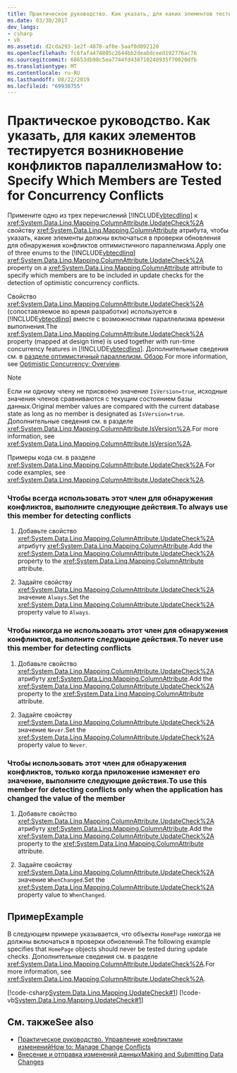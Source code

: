 ```yaml
---
title: Практическое руководство. Как указать, для каких элементов тестируется возникновение конфликтов параллелизма
ms.date: 03/30/2017
dev_langs:
- csharp
- vb
ms.assetid: d2cda293-1e2f-4878-af0e-5aaf0d092120
ms.openlocfilehash: fc6fafa474805c2644bb2deabdceed192776ac76
ms.sourcegitcommit: 68653db98c5ea7744fd438710248935f70020dfb
ms.translationtype: MT
ms.contentlocale: ru-RU
ms.lasthandoff: 08/22/2019
ms.locfileid: "69938755"
---
```

# <a name="how-to-specify-which-members-are-tested-for-concurrency-conflicts"></a><span data-ttu-id="50dce-102">Практическое руководство. Как указать, для каких элементов тестируется возникновение конфликтов параллелизма</span><span class="sxs-lookup"><span data-stu-id="50dce-102">How to: Specify Which Members are Tested for Concurrency Conflicts</span></span>
<span data-ttu-id="50dce-103">Примените одно из трех перечислений [!INCLUDE[vbtecdlinq](../../../../../../includes/vbtecdlinq-md.md)] к <xref:System.Data.Linq.Mapping.ColumnAttribute.UpdateCheck%2A> свойству <xref:System.Data.Linq.Mapping.ColumnAttribute> атрибута, чтобы указать, какие элементы должны включаться в проверки обновления для обнаружения конфликтов оптимистичного параллелизма.</span><span class="sxs-lookup"><span data-stu-id="50dce-103">Apply one of three enums to the [!INCLUDE[vbtecdlinq](../../../../../../includes/vbtecdlinq-md.md)] <xref:System.Data.Linq.Mapping.ColumnAttribute.UpdateCheck%2A> property on a <xref:System.Data.Linq.Mapping.ColumnAttribute> attribute to specify which members are to be included in update checks for the detection of optimistic concurrency conflicts.</span></span>  
  
 <span data-ttu-id="50dce-104">Свойство <xref:System.Data.Linq.Mapping.ColumnAttribute.UpdateCheck%2A> (сопоставляемое во время разработки) используется в [!INCLUDE[vbtecdlinq](../../../../../../includes/vbtecdlinq-md.md)] вместе с возможностями параллелизма времени выполнения.</span><span class="sxs-lookup"><span data-stu-id="50dce-104">The <xref:System.Data.Linq.Mapping.ColumnAttribute.UpdateCheck%2A> property (mapped at design time) is used together with run-time concurrency features in [!INCLUDE[vbtecdlinq](../../../../../../includes/vbtecdlinq-md.md)].</span></span> <span data-ttu-id="50dce-105">Дополнительные сведения см. в [разделе оптимистичный параллелизм. Обзор](../../../../../../docs/framework/data/adonet/sql/linq/optimistic-concurrency-overview.md).</span><span class="sxs-lookup"><span data-stu-id="50dce-105">For more information, see [Optimistic Concurrency: Overview](../../../../../../docs/framework/data/adonet/sql/linq/optimistic-concurrency-overview.md).</span></span>  
  
> [!NOTE]
> <span data-ttu-id="50dce-106">Если ни одному члену не присвоено значение `IsVersion=true`, исходные значения членов сравниваются с текущим состоянием базы данных.</span><span class="sxs-lookup"><span data-stu-id="50dce-106">Original member values are compared with the current database state as long as no member is designated as `IsVersion=true`.</span></span> <span data-ttu-id="50dce-107">Дополнительные сведения см. в разделе <xref:System.Data.Linq.Mapping.ColumnAttribute.IsVersion%2A>.</span><span class="sxs-lookup"><span data-stu-id="50dce-107">For more information, see <xref:System.Data.Linq.Mapping.ColumnAttribute.IsVersion%2A>.</span></span>  
  
 <span data-ttu-id="50dce-108">Примеры кода см. в разделе <xref:System.Data.Linq.Mapping.ColumnAttribute.UpdateCheck%2A>.</span><span class="sxs-lookup"><span data-stu-id="50dce-108">For code examples, see <xref:System.Data.Linq.Mapping.ColumnAttribute.UpdateCheck%2A>.</span></span>  
  
### <a name="to-always-use-this-member-for-detecting-conflicts"></a><span data-ttu-id="50dce-109">Чтобы всегда использовать этот член для обнаружения конфликтов, выполните следующие действия.</span><span class="sxs-lookup"><span data-stu-id="50dce-109">To always use this member for detecting conflicts</span></span>  
  
1. <span data-ttu-id="50dce-110">Добавьте свойство <xref:System.Data.Linq.Mapping.ColumnAttribute.UpdateCheck%2A> атрибуту <xref:System.Data.Linq.Mapping.ColumnAttribute>.</span><span class="sxs-lookup"><span data-stu-id="50dce-110">Add the <xref:System.Data.Linq.Mapping.ColumnAttribute.UpdateCheck%2A> property to the <xref:System.Data.Linq.Mapping.ColumnAttribute> attribute.</span></span>  
  
2. <span data-ttu-id="50dce-111">Задайте свойству <xref:System.Data.Linq.Mapping.ColumnAttribute.UpdateCheck%2A> значение `Always`.</span><span class="sxs-lookup"><span data-stu-id="50dce-111">Set the <xref:System.Data.Linq.Mapping.ColumnAttribute.UpdateCheck%2A> property value to `Always`.</span></span>  
  
### <a name="to-never-use-this-member-for-detecting-conflicts"></a><span data-ttu-id="50dce-112">Чтобы никогда не использовать этот член для обнаружения конфликтов, выполните следующие действия.</span><span class="sxs-lookup"><span data-stu-id="50dce-112">To never use this member for detecting conflicts</span></span>  
  
1. <span data-ttu-id="50dce-113">Добавьте свойство <xref:System.Data.Linq.Mapping.ColumnAttribute.UpdateCheck%2A> атрибуту <xref:System.Data.Linq.Mapping.ColumnAttribute>.</span><span class="sxs-lookup"><span data-stu-id="50dce-113">Add the <xref:System.Data.Linq.Mapping.ColumnAttribute.UpdateCheck%2A> property to the <xref:System.Data.Linq.Mapping.ColumnAttribute> attribute.</span></span>  
  
2. <span data-ttu-id="50dce-114">Задайте свойству <xref:System.Data.Linq.Mapping.ColumnAttribute.UpdateCheck%2A> значение `Never`.</span><span class="sxs-lookup"><span data-stu-id="50dce-114">Set the <xref:System.Data.Linq.Mapping.ColumnAttribute.UpdateCheck%2A> property value to `Never`.</span></span>  
  
### <a name="to-use-this-member-for-detecting-conflicts-only-when-the-application-has-changed-the-value-of-the-member"></a><span data-ttu-id="50dce-115">Чтобы использовать этот член для обнаружения конфликтов, только когда приложение изменяет его значение, выполните следующие действия.</span><span class="sxs-lookup"><span data-stu-id="50dce-115">To use this member for detecting conflicts only when the application has changed the value of the member</span></span>  
  
1. <span data-ttu-id="50dce-116">Добавьте свойство <xref:System.Data.Linq.Mapping.ColumnAttribute.UpdateCheck%2A> атрибуту <xref:System.Data.Linq.Mapping.ColumnAttribute>.</span><span class="sxs-lookup"><span data-stu-id="50dce-116">Add the <xref:System.Data.Linq.Mapping.ColumnAttribute.UpdateCheck%2A> property to the <xref:System.Data.Linq.Mapping.ColumnAttribute> attribute.</span></span>  
  
2. <span data-ttu-id="50dce-117">Задайте свойству <xref:System.Data.Linq.Mapping.ColumnAttribute.UpdateCheck%2A> значение `WhenChanged`.</span><span class="sxs-lookup"><span data-stu-id="50dce-117">Set the <xref:System.Data.Linq.Mapping.ColumnAttribute.UpdateCheck%2A> property value to `WhenChanged`.</span></span>  
  
## <a name="example"></a><span data-ttu-id="50dce-118">Пример</span><span class="sxs-lookup"><span data-stu-id="50dce-118">Example</span></span>  
 <span data-ttu-id="50dce-119">В следующем примере указывается, что объекты `HomePage` никогда не должны включаться в проверки обновлений.</span><span class="sxs-lookup"><span data-stu-id="50dce-119">The following example specifies that `HomePage` objects should never be tested during update checks.</span></span> <span data-ttu-id="50dce-120">Дополнительные сведения см. в разделе <xref:System.Data.Linq.Mapping.ColumnAttribute.UpdateCheck%2A>.</span><span class="sxs-lookup"><span data-stu-id="50dce-120">For more information, see <xref:System.Data.Linq.Mapping.ColumnAttribute.UpdateCheck%2A>.</span></span>  
  
 [!code-csharp[System.Data.Linq.Mapping.UpdateCheck#1](../../../../../../samples/snippets/csharp/VS_Snippets_Data/system.data.linq.mapping.updatecheck/cs/northwind.cs#1)]
 [!code-vb[System.Data.Linq.Mapping.UpdateCheck#1](../../../../../../samples/snippets/visualbasic/VS_Snippets_Data/system.data.linq.mapping.updatecheck/vb/northwind.vb#1)]  
  
## <a name="see-also"></a><span data-ttu-id="50dce-121">См. также</span><span class="sxs-lookup"><span data-stu-id="50dce-121">See also</span></span>

- [<span data-ttu-id="50dce-122">Практическое руководство. Управление конфликтами изменений</span><span class="sxs-lookup"><span data-stu-id="50dce-122">How to: Manage Change Conflicts</span></span>](../../../../../../docs/framework/data/adonet/sql/linq/how-to-manage-change-conflicts.md)
- [<span data-ttu-id="50dce-123">Внесение и отправка изменений данных</span><span class="sxs-lookup"><span data-stu-id="50dce-123">Making and Submitting Data Changes</span></span>](../../../../../../docs/framework/data/adonet/sql/linq/making-and-submitting-data-changes.md)
